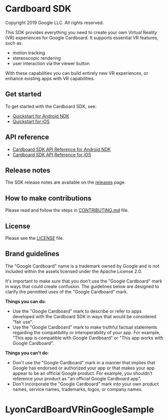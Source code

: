 Cardboard SDK
=============
Copyright 2019 Google LLC.  All rights reserved.

This SDK provides everything you need to create your own Virtual Reality (VR)
experiences for Google Cardboard. It supports essential VR features, such as:

 * motion tracking
 * stereoscopic rendering
 * user interaction via the viewer button

With these capabilities you can build entirely new VR experiences, or enhance
existing apps with VR capabilities.


## Get started

To get started with the Cardboard SDK, see:

* [Quickstart for Android NDK](//developers.google.com/cardboard/develop/c/quickstart)
* [Quickstart for iOS](//developers.google.com/cardboard/develop/ios/quickstart)


## API reference

* [Cardboard SDK API Reference for Android NDK](//developers.google.com/cardboard/reference/c)
* [Cardboard SDK API Reference for iOS](//developers.google.com/cardboard/reference/ios)


## Release notes

The SDK release notes are available on the
[releases](//github.com/googlevr/cardboard/releases) page.


## How to make contributions

Please read and follow the steps in [CONTRIBUTING.md](/CONTRIBUTING.md) file.


## License

Please see the [LICENSE](/LICENSE) file.


## Brand guidelines

The "Google Cardboard" name is a trademark owned by Google and is not included
within the assets licensed under the Apache License 2.0.

It's important to make sure that you don't use the "Google Cardboard" mark in
ways that could create confusion. The guidelines below are designed to clarify
the permitted uses of the "Google Cardboard" mark.

**Things you can do**:

* Use the "Google Cardboard" mark to describe or refer to apps developed with
  the Cardboard SDK in ways that would be considered "fair use".
* Use the "Google Cardboard" mark to make truthful factual statements regarding
  the compatibility or interoperability of your app. For example, "This app is
  compatible with Google Cardboard" or "This app works with Google Cardboard".

**Things you can't do**:

* Don't use the "Google Cardboard" mark in a manner that implies that Google has
  endorsed or authorized your app or that makes your app appear to be an
  official Google product. For example, you shouldn't reference your product as
  "an official Google Cardboard app".
* Don't incorporate the "Google Cardboard" mark into your own product names,
  service names, trademarks, logos, or company names.
# LyonCardBoardVRinGoogleSample
